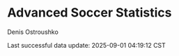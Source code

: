 # Advanced Soccer Statistics
Denis Ostroushko

<!-- gfm -->

Last successful data update: 2025-09-01 04:19:12 CST
